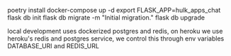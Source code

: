 poetry install
docker-compose up -d
export FLASK_APP=hulk_apps_chat
flask db init
flask db migrate -m "Initial migration."
flask db upgrade

local development uses dockerized postgres and redis,
on heroku we use heroku's redis and postgres service, 
we control this through env variables DATABASE_URI and REDIS_URL


